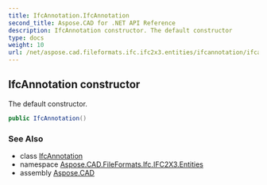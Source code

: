 ```yaml
---
title: IfcAnnotation.IfcAnnotation
second_title: Aspose.CAD for .NET API Reference
description: IfcAnnotation constructor. The default constructor
type: docs
weight: 10
url: /net/aspose.cad.fileformats.ifc.ifc2x3.entities/ifcannotation/ifcannotation/
---
```

## IfcAnnotation constructor

The default constructor.

```csharp
public IfcAnnotation()
```

### See Also

* class [IfcAnnotation](../)
* namespace [Aspose.CAD.FileFormats.Ifc.IFC2X3.Entities](../../ifcannotation/)
* assembly [Aspose.CAD](../../../)


